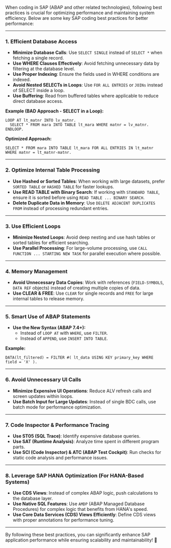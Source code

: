 When coding in SAP (ABAP and other related technologies), following best practices is crucial for optimizing performance and maintaining system efficiency. Below are some key SAP coding best practices for better performance:

---

### **1. Efficient Database Access**  
- **Minimize Database Calls**: Use `SELECT SINGLE` instead of `SELECT *` when fetching a single record.  
- **Use WHERE Clauses Effectively**: Avoid fetching unnecessary data by filtering at the database level.  
- **Use Proper Indexing**: Ensure the fields used in WHERE conditions are indexed.  
- **Avoid Nested SELECTs in Loops**: Use `FOR ALL ENTRIES` or `JOINs` instead of SELECT inside a loop.  
- **Use Buffering**: Read from buffered tables where applicable to reduce direct database access.  

**Example (BAD Approach - SELECT in a Loop):**
```abap
LOOP AT lt_matnr INTO lv_matnr.
  SELECT * FROM mara INTO TABLE lt_mara WHERE matnr = lv_matnr.
ENDLOOP.
```
**Optimized Approach:**
```abap
SELECT * FROM mara INTO TABLE lt_mara FOR ALL ENTRIES IN lt_matnr WHERE matnr = lt_matnr-matnr.
```

---

### **2. Optimize Internal Table Processing**  
- **Use Hashed or Sorted Tables**: When working with large datasets, prefer `SORTED TABLE` or `HASHED TABLE` for faster lookups.  
- **Use READ TABLE with Binary Search**: If working with `STANDARD TABLE`, ensure it is sorted before using `READ TABLE ... BINARY SEARCH`.  
- **Delete Duplicate Data in Memory**: Use `DELETE ADJACENT DUPLICATES FROM` instead of processing redundant entries.  

---

### **3. Use Efficient Loops**  
- **Minimize Nested Loops**: Avoid deep nesting and use hash tables or sorted tables for efficient searching.  
- **Use Parallel Processing**: For large-volume processing, use `CALL FUNCTION ... STARTING NEW TASK` for parallel execution where possible.  

---

### **4. Memory Management**  
- **Avoid Unnecessary Data Copies**: Work with references (`FIELD-SYMBOLS`, `DATA REF` objects) instead of creating multiple copies of data.  
- **Use CLEAR & FREE**: Use `CLEAR` for single records and `FREE` for large internal tables to release memory.  

---

### **5. Smart Use of ABAP Statements**  
- **Use the New Syntax (ABAP 7.4+):**  
  - Instead of `LOOP AT` with `WHERE`, use `FILTER`.  
  - Instead of `APPEND`, use `INSERT INTO TABLE`.  

**Example:**
```abap
DATA(lt_filtered) = FILTER #( lt_data USING KEY primary_key WHERE field = 'X' ).
```

---

### **6. Avoid Unnecessary UI Calls**  
- **Minimize Expensive UI Operations**: Reduce ALV refresh calls and screen updates within loops.  
- **Use Batch Input for Large Updates**: Instead of single BDC calls, use batch mode for performance optimization.  

---

### **7. Code Inspector & Performance Tracing**  
- **Use ST05 (SQL Trace)**: Identify expensive database queries.  
- **Use SAT (Runtime Analysis)**: Analyze time spent in different program parts.  
- **Use SCI (Code Inspector) & ATC (ABAP Test Cockpit)**: Run checks for static code analysis and performance issues.  

---

### **8. Leverage SAP HANA Optimization** (For HANA-Based Systems)  
- **Use CDS Views**: Instead of complex ABAP logic, push calculations to the database layer.  
- **Use Native SQL Features**: Use `AMDP` (ABAP Managed Database Procedures) for complex logic that benefits from HANA's speed.  
- **Use Core Data Services (CDS) Views Efficiently**: Define CDS views with proper annotations for performance tuning.  

---

By following these best practices, you can significantly enhance SAP application performance while ensuring scalability and maintainability! 🚀